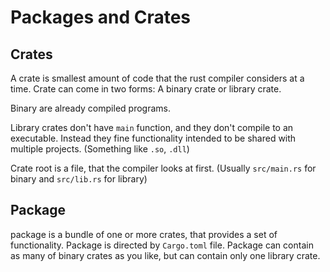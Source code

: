 # Packages and Crates

## Crates

A crate is smallest amount of code that the rust compiler considers at a time.
Crate can come in two forms: A binary crate or library crate.

Binary are already compiled programs.

Library crates don't have `main` function, and they don't compile to an executable. Instead they fine functionality intended to be shared with multiple projects. (Something like `.so`, `.dll`)

Crate root is a file, that the compiler looks at first. (Usually `src/main.rs` for binary and `src/lib.rs` for library)

## Package

package is a bundle of one or more crates, that provides a set of functionality. Package is directed by `Cargo.toml` file. Package can contain as many of binary crates as you like, but can contain only one library crate.
